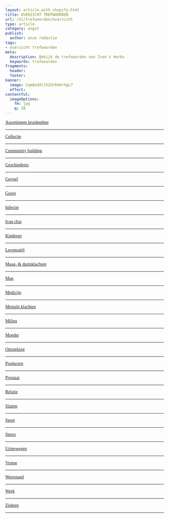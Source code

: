 ```yaml
---
layout: article_with_shopify.html
title: OVERZICHT TREFWOORDEN
url: /nl/trefwoorden/overzicht
type: article
category: angst
publish:
  author: onze redactie
tags:
- overzicht trefwoorden
meta:
  description: Bekijk de trefwoorden van Ivan's Herbs
  keywords: trefwoorden
fragments:
  header:
  footer:
banner:
  image: CqmASdXlJSZdrbkKrhgL7
  effect:
contentful:
  imageOptions:
    fm: jpg
    q: 50
---
```


<a  href="/nl/#Assortiment kruidenthee" style="font-family:papyrus; tekst-align:center">Assortiment kruidenthee</a><hr>

<a  href="/nl/#Collectie" style="font-family:papyrus">Collectie</a><hr>

<a  href="/nl/#Community building" style="font-family:papyrus">Community building</a><hr>

<a  href="/nl/#Geschiedenis" style="font-family:papyrus">Geschiedenis</a><hr>

<a  href="/nl/#Gevoel" style="font-family:papyrus">Gevoel</a><hr>

<a  href="/nl/#Gezin" style="font-family:papyrus">Gezin</a><hr>

<a  href="/nl/#Infectie" style="font-family:papyrus">Infectie</a><hr>

<a  href="/nl/#Ivan chai" style="font-family:papyrus">Ivan chai</a><hr>

<a  href="/nl/#Kinderen" style="font-family:papyrus">Kinderen</a><hr>

<a  href="/nl/#Levensstijl" style="font-family:papyrus">Levensstijl</a><hr>

<a  href="/nl/#Maag- & darmklachten" style="font-family:papyrus">Maag- & darmklachten</a><hr>
<a  href="/nl/#Man" style="font-family:papyrus">Man</a><hr>

<a  href="/nl/#Medicijn" style="font-family:papyrus">Medicijn</a><hr>

<a  href="/nl/#Mentale klachten" style="font-family:papyrus">Mentale klachten
</a><hr>
<a  href="/nl/#Milieu" style="font-family:papyrus">Milieu</a><hr>

<a  href="/nl/#Moeder" style="font-family:papyrus">Moeder</a><hr>

<a  href="/nl/#Ontsteking" style="font-family:papyrus">Ontsteking</a><hr>

<a  href="/nl/#Producten" style="font-family:papyrus">Producten</a><hr>

<a  href="/nl/#Prostaat" style="font-family:papyrus">Prostaat</a><hr>

<a  href="/nl/#Relatie" style="font-family:papyrus">Relatie</a><hr>

<a  href="/nl/#Slapen" style="font-family:papyrus">Slapen</a><hr>

<a  href="/nl/#Sport" style="font-family:papyrus">Sport</a><hr>

<a  href="/nl/#Stress" style="font-family:papyrus">Stress</a><hr>

<a  href="/nl/#Urinewegen" style="font-family:papyrus">Urinewegen</a><hr>

<a  href="/nl/#Vrouw" style="font-family:papyrus">Vrouw</a><hr>

<a  href="/nl/#Weerstand" style="font-family:papyrus">Weerstand</a><hr>

<a  href="/nl/#Werk" style="font-family:papyrus">Werk</a><hr>

<a  href="/nl/#Ziekten" style="font-family:papyrus">Ziekten</a><hr>
